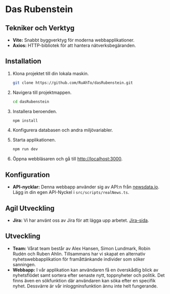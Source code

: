 # Das Rubenstein

## Tekniker och Verktyg
- **Vite:** Snabbt byggverktyg för moderna webbapplikationer.
- **Axios:** HTTP-bibliotek för att hantera nätverksbegäranden.

## Installation
1. Klona projektet till din lokala maskin.
    ```bash
    git clone https://github.com/RuAhTo/dasRubenstein.git
    ```

2. Navigera till projektmappen.
    ```bash
    cd dasRubenstein
    ```

3. Installera beroenden.
    ```bash
    npm install
    ```

4. Konfigurera databasen och andra miljövariabler.

5. Starta applikationen.
    ```bash
    npm run dev
    ```

6. Öppna webbläsaren och gå till [http://localhost:3000](http://localhost:3000).

## Konfiguration
- **API-nycklar:** Denna webbapp använder sig av API:n från [newsdata.io](https://newsdata.io/). Lägg in din egen API-Nyckel i `src/scripts/realNews.ts`.

## Agil Utveckling
- **Jira:** Vi har använt oss av Jira för att lägga upp arbetet. [Jira-sida](https://underachievers.atlassian.net/jira/software/projects/RUB/boards/3).
   
## Utveckling
- **Team:** Vårat team består av Alex Hansen, Simon Lundmark, Robin Rudén och Ruben Ahlin. Tillsammans har vi skapat en alternativ nyhetswebbapplikation för framåttänkande individer som söker sanningen.
- **Webbapp:** I vår applikation kan användaren få en överskådlig blick av nyhetsflödet samt sortera efter senaste nytt, toppnyheter och politik. Det finns även en sökfunktion där användaren kan söka efter en specifik nyhet. Dessvärre är vår inloggninsfunktion ännu inte helt fungerande.
